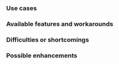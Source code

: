 <!--
     Do you have a feature request?
     Ideas for new features are welcome and there is a nicer place for them:
     
     https://discourse.gnome.org/tag/nautilus

     Add your feature suggestion as a new topic in the above website.
-->
<!--
     While you are here, please report how the existing features have failed
     to meet your needs or made it too difficult to perform some tasks.
-->
### Use cases
<!-- Describe your needs and constraints. Examples from real world situations are useful. -->


### Available features and workarounds
<!-- How do you manage with the current version of the application? -->


### Difficulties or shortcomings
<!-- Why is the current experience unsatisfying? -->


### Possible enhancements
<!-- What could improve the situation? -->

